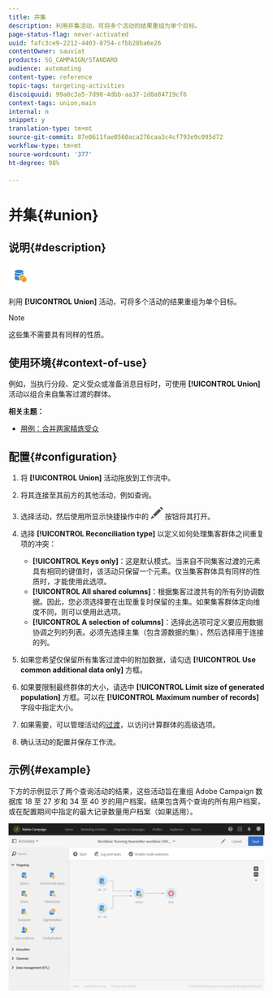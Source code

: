 ```yaml
---
title: 并集
description: 利用并集活动，可将多个活动的结果重组为单个目标。
page-status-flag: never-activated
uuid: fafc3ce9-2212-4403-8754-cfbb28ba6e26
contentOwner: sauviat
products: SG_CAMPAIGN/STANDARD
audience: automating
content-type: reference
topic-tags: targeting-activities
discoiquuid: 99a8c3a5-7d90-4dbb-aa37-1d0a84719cf6
context-tags: union,main
internal: n
snippet: y
translation-type: tm+mt
source-git-commit: 87e0611fae0560aca276caa3c4cf793e9c095d72
workflow-type: tm+mt
source-wordcount: '377'
ht-degree: 98%

---
```



# 并集{#union}

## 说明{#description}

![](assets/union.png)

利用 **[!UICONTROL Union]** 活动，可将多个活动的结果重组为单个目标。

>[!NOTE]
>
>这些集不需要具有同样的性质。

## 使用环境{#context-of-use}

例如，当执行分段、定义受众或准备消息目标时，可使用 **[!UICONTROL Union]** 活动以组合来自集客过渡的群体。

**相关主题：**

* [用例：合并两家精炼受众](../../automating/using/union-on-two-refined-audiences.md)

## 配置{#configuration}

1. 将 **[!UICONTROL Union]** 活动拖放到工作流中。
1. 将其连接至其前方的其他活动，例如查询。
1. 选择活动，然后使用所显示快捷操作中的 ![](assets/edit_darkgrey-24px.png) 按钮将其打开。
1. 选择 **[!UICONTROL Reconciliation type]** 以定义如何处理集客群体之间重复项的冲突：

   * **[!UICONTROL Keys only]**：这是默认模式。当来自不同集客过渡的元素具有相同的键值时，该活动只保留一个元素。仅当集客群体具有同样的性质时，才能使用此选项。
   * **[!UICONTROL All shared columns]**：根据集客过渡共有的所有列协调数据。因此，您必须选择要在出现重复时保留的主集。如果集客群体定向维度不同，则可以使用此选项。
   * **[!UICONTROL A selection of columns]**：选择此选项可定义要应用数据协调之列的列表。必须先选择主集（包含源数据的集），然后选择用于连接的列。

1. 如果您希望仅保留所有集客过渡中的附加数据，请勾选 **[!UICONTROL Use common additional data only]** 方框。
1. 如果要限制最终群体的大小，请选中 **[!UICONTROL Limit size of generated population]** 方框。可以在 **[!UICONTROL Maximum number of records]** 字段中指定大小。
1. 如果需要，可以管理活动的[过渡](../../automating/using/activity-properties.md)，以访问计算群体的高级选项。
1. 确认活动的配置并保存工作流。

## 示例{#example}

下方的示例显示了两个查询活动的结果，这些活动旨在重组 Adobe Campaign 数据库 18 至 27 岁和 34 至 40 岁的用户档案。结果包含两个查询的所有用户档案，或在配置期间中指定的最大记录数量用户档案（如果适用）。

![](assets/wkf_union_example.png)